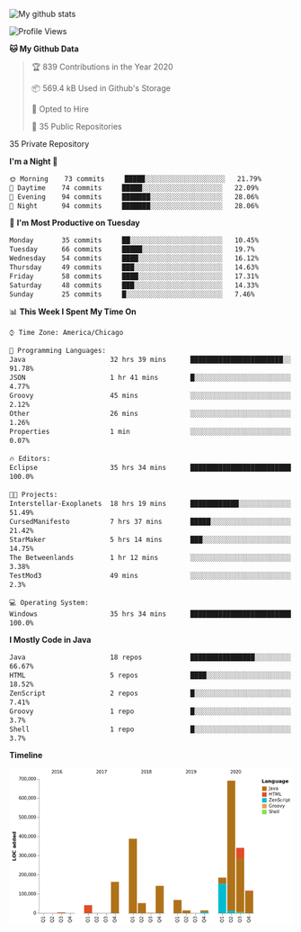 ![My github stats](https://github-readme-stats.vercel.app/api?username=romvoid95&theme=gruvbox&include_all_commits=true&show_icons=true")

<!--START_SECTION:waka-->
![Profile Views](http://img.shields.io/badge/Profile%20Views-1-blue)

**🐱 My Github Data** 

> 🏆 839 Contributions in the Year 2020
 > 
> 📦 569.4 kB Used in Github's Storage 
 > 
> 💼 Opted to Hire
 > 
> 📜 35 Public Repositories 
 > 
35 Private Repository 
 > 
**I'm a Night 🦉** 

```text
🌞 Morning    73 commits     █████░░░░░░░░░░░░░░░░░░░░   21.79% 
🌆 Daytime    74 commits     █████░░░░░░░░░░░░░░░░░░░░   22.09% 
🌃 Evening    94 commits     ███████░░░░░░░░░░░░░░░░░░   28.06% 
🌙 Night      94 commits     ███████░░░░░░░░░░░░░░░░░░   28.06%

```
📅 **I'm Most Productive on Tuesday** 

```text
Monday       35 commits     ██░░░░░░░░░░░░░░░░░░░░░░░   10.45% 
Tuesday      66 commits     █████░░░░░░░░░░░░░░░░░░░░   19.7% 
Wednesday    54 commits     ████░░░░░░░░░░░░░░░░░░░░░   16.12% 
Thursday     49 commits     ███░░░░░░░░░░░░░░░░░░░░░░   14.63% 
Friday       58 commits     ████░░░░░░░░░░░░░░░░░░░░░   17.31% 
Saturday     48 commits     ███░░░░░░░░░░░░░░░░░░░░░░   14.33% 
Sunday       25 commits     █░░░░░░░░░░░░░░░░░░░░░░░░   7.46%

```


📊 **This Week I Spent My Time On** 

```text
⌚︎ Time Zone: America/Chicago

💬 Programming Languages: 
Java                     32 hrs 39 mins      ███████████████████████░░   91.78% 
JSON                     1 hr 41 mins        █░░░░░░░░░░░░░░░░░░░░░░░░   4.77% 
Groovy                   45 mins             ░░░░░░░░░░░░░░░░░░░░░░░░░   2.12% 
Other                    26 mins             ░░░░░░░░░░░░░░░░░░░░░░░░░   1.26% 
Properties               1 min               ░░░░░░░░░░░░░░░░░░░░░░░░░   0.07%

🔥 Editors: 
Eclipse                  35 hrs 34 mins      █████████████████████████   100.0%

🐱‍💻 Projects: 
Interstellar-Exoplanets  18 hrs 19 mins      ████████████░░░░░░░░░░░░░   51.49% 
CursedManifesto          7 hrs 37 mins       █████░░░░░░░░░░░░░░░░░░░░   21.42% 
StarMaker                5 hrs 14 mins       ███░░░░░░░░░░░░░░░░░░░░░░   14.75% 
The Betweenlands         1 hr 12 mins        ░░░░░░░░░░░░░░░░░░░░░░░░░   3.38% 
TestMod3                 49 mins             ░░░░░░░░░░░░░░░░░░░░░░░░░   2.3%

💻 Operating System: 
Windows                  35 hrs 34 mins      █████████████████████████   100.0%

```

**I Mostly Code in Java** 

```text
Java                     18 repos            ████████████████░░░░░░░░░   66.67% 
HTML                     5 repos             ████░░░░░░░░░░░░░░░░░░░░░   18.52% 
ZenScript                2 repos             █░░░░░░░░░░░░░░░░░░░░░░░░   7.41% 
Groovy                   1 repo              █░░░░░░░░░░░░░░░░░░░░░░░░   3.7% 
Shell                    1 repo              █░░░░░░░░░░░░░░░░░░░░░░░░   3.7%

```


**Timeline**

![Chart not found](https://raw.githubusercontent.com/ROMVoid95/ROMVoid95/master/charts/bar_graph.png) 


<!--END_SECTION:waka-->
